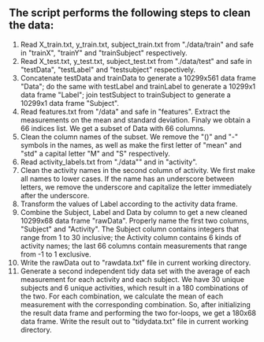 ## The script performs the following steps to clean the data:

1. Read X_train.txt, y_train.txt, subject_train.txt from "./data/train" and safe in "trainX", "trainY" and "trainSubject" respectively.
2. Read X_test.txt, y_test.txt, subject_test.txt from "./data/test" and safe in "testData", "testLabel" and "testsubject" respectively.
3. Concatenate testData and trainData to generate a 10299x561 data frame "Data"; do the same with testLabel and trainLabel to generate a 10299x1 data frame "Label"; join testSubject to trainSubject to generate a 10299x1 data frame "Subject".
4. Read features.txt from "/data" and safe in "features". Extract the measurements on the mean and standard deviation. Finaly we obtain a 66 indices list. We get a subset of Data with 66 columns.
5. Clean the column names of the subset. We remove the "()" and "-" symbols in the names, as well as make the first letter of "mean" and "std" a capital letter "M" and "S" respectively.
6. Read activity_labels.txt  from  "./data"" and in "activity".
7. Clean the activity names in the second column of activity. We first make all names to lower cases. If the name has an underscore between letters, we remove the underscore and capitalize the letter immediately after the underscore.
8. Transform the values of Label according to the activity data frame.
9. Combine the Subject, Label and Data by column to get a new cleaned 10299x68 data frame "rawData". Properly name the first two columns, "Subject" and "Activity". The Subject column contains integers that range from 1 to 30 inclusive; the Activity column contains 6 kinds of activity names; the last 66 columns contain measurements that range from -1 to 1 exclusive.
10. Write the rawData out to "rawdata.txt" file in current working directory.
11. Generate a second independent tidy data set with the average of each measurement for each activity and each subject. 
 We have 30 unique subjects and 6 unique activities, which result in a 180 combinations of the two. For each combination, we calculate the mean of each measurement with the corresponding combination. So, after initializing the result data frame and performing the two for-loops, we get a 180x68 data frame.
Write the result out to "tidydata.txt" file in current working directory.
